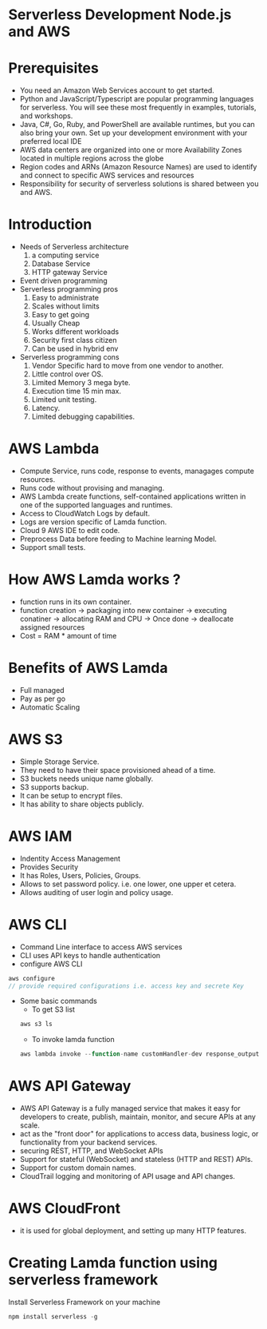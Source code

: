 # Serverless Development Node.js and AWS

# Prerequisites

- You need an Amazon Web Services account to get started.
- Python and JavaScript/Typescript are popular programming languages for serverless. You will see these most frequently in examples, tutorials, and workshops.
- Java, C#, Go, Ruby, and PowerShell are available runtimes, but you can also bring your own.
Set up your development environment with your preferred local IDE
- AWS data centers are organized into one or more Availability Zones located in multiple regions across the globe
- Region codes and ARNs (Amazon Resource Names) are used to identify and connect to specific AWS services and resources
- Responsibility for security of serverless solutions is shared between you and AWS.


# Introduction
- Needs of Serverless architecture
    1. a computing service
    2. Database Service
    3. HTTP gateway Service
- Event driven programming
- Serverless programming pros
    1. Easy to administrate
    2. Scales without limits
    3. Easy to get going
    4. Usually Cheap
    5. Works different workloads
    6. Security first class citizen
    7. Can be used in hybrid env
- Serverless programming cons
    1. Vendor Specific hard to move from one vendor to another.
    2. Little control over OS.
    3. Limited Memory 3 mega byte.
    4. Execution time 15 min max.
    5. Limited unit testing.
    6. Latency.
    7. Limited debugging capabilities.


# AWS Lambda
- Compute Service, runs code, response to events, managages compute resources.
- Runs code without provising and managing.
- AWS Lambda create functions, self-contained applications written in one of the supported languages and runtimes.
- Access to CloudWatch Logs by default.
- Logs are version specific of Lamda function.
- Cloud 9 AWS IDE to edit code.
- Preprocess Data before feeding to Machine learning Model.
- Support small tests.

# How AWS Lamda works ?
- function runs in its own container. 
- function creation -> packaging into new container -> executing conatiner -> allocating RAM and CPU -> Once done -> deallocate assigned resources
- Cost = RAM * amount of time

# Benefits of AWS Lamda
- Full managed
- Pay as per go
- Automatic Scaling

# AWS S3
- Simple Storage Service. 
- They need to have their space provisioned ahead of a time.
- S3 buckets needs unique name globally.
- S3 supports backup.
- It can be setup to encrypt files.
- It has ability to share objects publicly.

# AWS IAM
- Indentity Access Management
- Provides Security
- It has Roles, Users, Policies, Groups.
- Allows to set password policy. i.e. one lower, one upper et cetera.
- Allows auditing of user login and policy usage.


# AWS CLI
- Command Line interface to access AWS services
- CLI uses API keys to handle authentication
- configure AWS CLI
```js 
aws configure
// provide required configurations i.e. access key and secrete Key
```
- Some basic commands
    - To get S3 list
    ```js 
    aws s3 ls
    ```
    - To invoke lamda function
    ```js 
    aws lambda invoke --function-name customHandler-dev response_output.txt
    ```


# AWS API Gateway
-  AWS API Gateway is a fully managed service that makes it easy for developers to create, publish, maintain, monitor, and secure APIs at any scale.
- act as the "front door" for applications to access data, business logic, or functionality from your backend services.
- securing REST, HTTP, and WebSocket APIs
- Support for stateful (WebSocket) and stateless (HTTP and REST) APIs.
- Support for custom domain names.
- CloudTrail logging and monitoring of API usage and API changes.

# AWS CloudFront
- it is used for global deployment, and setting up many HTTP features.

# Creating Lamda function using serverless framework
 Install Serverless Framework on your machine
```js
npm install serverless -g
```

